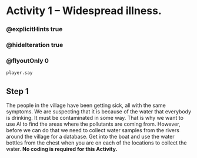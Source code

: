 # Activity 1 – Widespread illness.

### @explicitHints true
### @hideIteration true 
### @flyoutOnly 0

```python
player.say
```

## Step 1
The people in the village have been getting sick, all with the same symptoms. We are suspecting that it is because of the water that everybody is 
drinking. It must be contaminated in some way. That is why we want to use AI to find the areas where the pollutants are coming from. 
However, before we can do that we need to collect water samples from the rivers around the village for a database.
Get into the boat and use the water bottles from the chest when you are on each of the locations to collect the water. 
**No coding is required for this Activity.**
